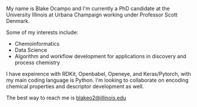 My name is Blake Ocampo and I'm currently a PhD candidate at the University Illinois at Urbana Champaign working under Professor Scott Denmark. 

Some of my interests include:
- Chemoinformatics
- Data Science
- Algorithm and workflow development for applications in discovery and process chemistry

I have expeirence with RDKit, Openbabel, Openeye, and Keras/Pytorch, with my main coding language is Python. I'm looking to collaborate on encoding chemical properties and descriptor development as well.

The best way to reach me is blakeo2@illinois.edu

<!---
blakeo2/blakeo2 is a ✨ special ✨ repository because its `README.md` (this file) appears on your GitHub profile.
You can click the Preview link to take a look at your changes.
--->
